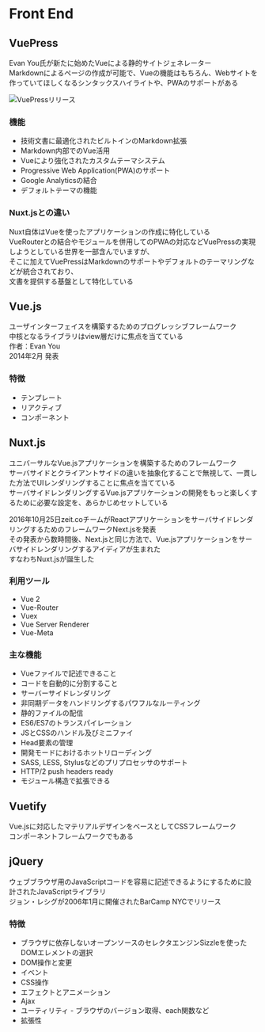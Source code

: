 # Front End

## VuePress
Evan You氏が新たに始めたVueによる静的サイトジェネレーター  
Markdownによるページの作成が可能で、Vueの機能はもちろん、Webサイトを作っていてほしくなるシンタックスハイライトや、PWAのサポートがある  

![VuePressリリース](/evanyou.png)

### 機能
- 技術文書に最適化されたビルトインのMarkdown拡張
- Markdown内部でのVue活用
- Vueにより強化されたカスタムテーマシステム
- Progressive Web Application(PWA)のサポート
- Google Analyticsの結合
- デフォルトテーマの機能

### Nuxt.jsとの違い  
Nuxt自体はVueを使ったアプリケーションの作成に特化している  
VueRouterとの結合やモジュールを併用してのPWAの対応などVuePressの実現しようとしている世界を一部含んでいますが、  
そこに加えてVuePressはMarkdownのサポートやデフォルトのテーマリングなどが統合されており、  
文書を提供する基盤として特化している

## Vue.js
ユーザインターフェイスを構築するためのプログレッシブフレームワーク  
中核となるライブラリはview層だけに焦点を当てている  
作者：Evan You  
2014年2月 発表  
### 特徴
- テンプレート
- リアクティブ
- コンポーネント


## Nuxt.js
ユニバーサルなVue.jsアプリケーションを構築するためのフレームワーク  
サーバサイドとクライアントサイドの違いを抽象化することで無視して、一貫した方法でUIレンダリングすることに焦点を当てている  
サーバサイドレンダリングするVue.jsアプリケーションの開発をもっと楽しくするために必要な設定を、あらかじめセットしている  


2016年10月25日zeit.coチームがReactアプリケーションをサーバサイドレンダリングするためのフレームワークNext.jsを発表  
その発表から数時間後、Next.jsと同じ方法で、Vue.jsアプリケーションをサーバサイドレンダリングするアイディアが生まれた  
すなわちNuxt.jsが誕生した  

### 利用ツール
- Vue 2
- Vue-Router
- Vuex
- Vue Server Renderer
- Vue-Meta

### 主な機能
* Vueファイルで記述できること
* コードを自動的に分割すること
* サーバーサイドレンダリング
* 非同期データをハンドリングするパワフルなルーティング
* 静的ファイルの配信
* ES6/ES7のトランスパイレーション
* JSとCSSのハンドル及びミニファイ
* Head要素の管理
* 開発モードにおけるホットリローディング
* SASS, LESS, Stylusなどのプリプロセッサのサポート
* HTTP/2 push headers ready
* モジュール構造で拡張できる


## Vuetify
Vue.jsに対応したマテリアルデザインをベースとしてCSSフレームワーク  
コンポーネントフレームワークでもある  


## jQuery
ウェブブラウザ用のJavaScriptコードを容易に記述できるようにするために設計されたJavaScriptライブラリ  
ジョン・レシグが2006年1月に開催されたBarCamp NYCでリリース  

### 特徴
- ブラウザに依存しないオープンソースのセレクタエンジンSizzleを使ったDOMエレメントの選択
- DOM操作と変更
- イベント
- CSS操作
- エフェクトとアニメーション
- Ajax
- ユーティリティ - ブラウザのバージョン取得、each関数など
- 拡張性